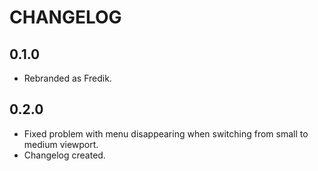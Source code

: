 # CHANGELOG

## 0.1.0

- Rebranded as Fredik.

## 0.2.0

- Fixed problem with menu disappearing when switching from small to medium viewport.
- Changelog created.